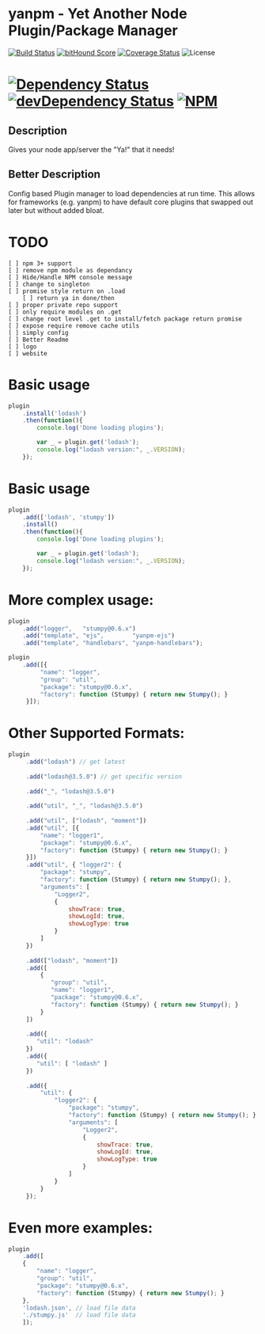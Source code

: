# yanpm - Yet Another Node Plugin/Package Manager
[![Build Status](https://secure.travis-ci.org/jstty/yanpm.png?branch=master)](http://travis-ci.org/jstty/yanpm)
[![bitHound Score](https://www.bithound.io/github/jstty/yanpm/badges/score.svg?branch=master)](https://www.bithound.io/github/jstty/yanpm)
[![Coverage Status](https://coveralls.io/repos/jstty/yanpm/badge.svg?service=github&branch=master)](https://coveralls.io/github/jstty/yanpm?branch=master)
![License](https://img.shields.io/npm/l/yanpm.svg?branch=master)

[![Dependency Status](https://david-dm.org/jstty/yanpm.png?theme=shields.io&branch=master)](https://david-dm.org/jstty/yanpm)
[![devDependency Status](https://david-dm.org/jstty/yanpm/dev-status.png?theme=shields.io&branch=master)](https://david-dm.org/jstty/yanpm#info=devDependencies)
[![NPM](https://nodei.co/npm/yanpm.png)](https://nodei.co/npm/yanpm/)
==========================

## Description
Gives your node app/server the "Ya!" that it needs!

## Better Description
Config based Plugin manager to load dependencies at run time.
This allows for frameworks (e.g. yanpm) to have default core plugins that swapped out later but without added bloat.

# TODO
    [ ] npm 3+ support
    [ ] remove npm module as dependancy
    [ ] Hide/Handle NPM console message
    [ ] change to singleton
    [ ] promise style return on .load
        [ ] return ya in done/then
    [ ] proper private repo support
    [ ] only require modules on .get
    [ ] change root level .get to install/fetch package return promise
    [ ] expose require remove cache utils
    [ ] simply config
    [ ] Better Readme
    [ ] logo
    [ ] website

# Basic usage
```javascript
plugin
    .install('lodash')
    .then(function(){
        console.log('Done loading plugins');

        var _ = plugin.get('lodash');
        console.log("lodash version:", _.VERSION);
    });
```

# Basic usage
```javascript
plugin
    .add(['lodash', 'stumpy'])
    .install()
    .then(function(){
        console.log('Done loading plugins');

        var _ = plugin.get('lodash');
        console.log("lodash version:", _.VERSION);
    });
```

# More complex usage:
```javascript
plugin
    .add("logger",   "stumpy@0.6.x")
    .add("template", "ejs",        "yanpm-ejs")
    .add("template", "handlebars", "yanpm-handlebars");

plugin
    .add([{
         "name": "logger",
         "group": "util",
         "package": "stumpy@0.6.x",
         "factory": function (Stumpy) { return new Stumpy(); }
     }]);
```

# Other Supported Formats:
```javascript
plugin
     .add("lodash") // get latest
    
     .add("lodash@3.5.0") // get specific version
    
     .add("_", "lodash@3.5.0")
    
     .add("util", "_", "lodash@3.5.0")
    
     .add("util", ["lodash", "moment"])
     .add("util", [{
         "name": "logger1",
         "package": "stumpy@0.6.x",
         "factory": function (Stumpy) { return new Stumpy(); }
     }])
     .add("util", { "logger2": {
         "package": "stumpy",
         "factory": function (Stumpy) { return new Stumpy(); },
         "arguments": [
             "Logger2",
             {
                 showTrace: true,
                 showLogId: true,
                 showLogType: true
             }
         ]
     })
    
     .add(["lodash", "moment"])
     .add([
         {
            "group": "util",
            "name": "logger1",
            "package": "stumpy@0.6.x",
            "factory": function (Stumpy) { return new Stumpy(); }
         }
     ])
    
     .add({
        "util": "lodash"
     })
     .add({
        "util": [ "lodash" ]
     })
    
     .add({
         "util": {
             "logger2": {
                 "package": "stumpy",
                 "factory": function (Stumpy) { return new Stumpy(); },
                 "arguments": [
                     "Logger2",
                     {
                         showTrace: true,
                         showLogId: true,
                         showLogType: true
                     }
                 ]
             }
         }
     });
```

# Even more examples:
```javascript
plugin
    .add([
    {
        "name": "logger",
        "group": "util",
        "package": "stumpy@0.6.x",
        "factory": function (Stumpy) { return new Stumpy(); }
    },
    'lodash.json', // load file data
    './stumpy.js'  // load file data
    ]);
```

<!--
plugin
    .add([
    {
        "name": "basic-auth",
        "group": "route",
        "packages": "basic-auth",
        "dependencies": {
            "http": "express"
        },
        "route": {
            "setup": function(app, method, routeStr, func, options){
                var auth = function (req, res, next) {
                    function unauthorized(res) {
                        res.set('WWW-Authenticate', 'Basic realm='+(options.message || 'Authorization Required') );
                        return res.send(401);
                    }

                    var user = basicAuth(req);
                    if (!user || !user.name || !user.pass) {
                        return unauthorized(res);
                    }

                    if ( user.name === options.user &&
                         user.pass === options.pass ) {
                        return next();
                    } else {
                        return unauthorized(res);
                    }
                };

                app[ method ](routeStr, auth, func);
            }
        }
    },
    {
        "name": "ejs",
        "group": "template",
        "packages": "ejs",
        "template": {
            "isValidData": function(templateData) {
                if( templateData &&
                    (typeof templateData === 'string') &&
                    (templateData.indexOf('<%') != -1)
                ) {
                    return true;
                } else {
                    return false
                }
            },
            "isValidFileExtension": function(fileExt) {
                return fileExt === 'ejs';
            },
            "compile": function(templateData) {
                return ejs.compile(templateData);
            }
        }
    },
    {
        "name": "handlebars",
        "group": "template",
        "packages": "handlebars",
        "template": {
            "isValidData": function(templateData) {
                if( templateData &&
                    _.isString(templateData) &&
                    templateData.indexOf('{{') != -1) {
                    return true;
                } else {
                    return false
                }
            },
            "isValidFileExtension": function(fileExt) {
                return _.contains(['handlebars', 'hbs'], fileExt);
            },
            "compile": function(templateData) {
                return handlebars.compile(templateData);
            }
        }
    }
    ]);
-->